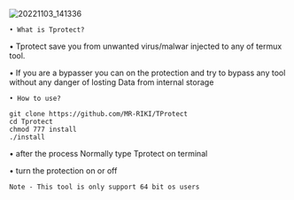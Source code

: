 ![20221103_141336](https://user-images.githubusercontent.com/104522915/199673464-25a449cb-c77a-4cf6-9ef0-38766c97c56c.jpg)

`• What is Tprotect?`

• Tprotect save you from unwanted virus/malwar injected
to any of termux tool.

• If you are a bypasser you can on the protection and
try to bypass any tool without any danger of losting
Data from internal storage

`• How to use?`
```
git clone https://github.com/MR-RIKI/TProtect
cd Tprotect
chmod 777 install
./install
```

• after the process Normally type Tprotect on
terminal

• turn the protection on or off


`Note - This tool is only support 64 bit os users`
